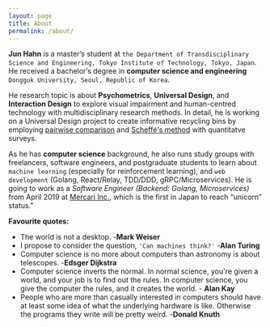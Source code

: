 ```yaml
---
layout: page
title: About
permalink: /about/
---
```


**Jun Hahn**  is a master’s student at `the Department of Transdisciplinary Science and Engineering, Tokyo Institute of Technology, Tokyo, Japan`. He received a bachelor’s degree in **computer science and engineering** `Dongguk University, Seoul, Republic of Korea`.  

He research topic is about **Psychometrics**, **Universal Design**, and **Interaction Design** to explore visual impairment and human-centred technology with multidisciplinary research methods. In detail, he is working on a Universal Design project to create informative recycling bins by employing [pairwise comparison](https://en.wikipedia.org/wiki/Pairwise_comparison) and [Scheffé's method](https://en.wikipedia.org/wiki/Scheffé%27s_method) with quantitatve surveys.  

As he has **computer science** background, he also runs study groups with freelancers, software engineers, and postgraduate students to learn about `machine learning` (especially for reinforcement learning), and `web development` (Golang, React/Relay, TDD/DDD, gRPC/Microservices). He is going to work as a *Software Engineer (Backend: Golang, Microservices)* from April 2019 at [Mercari Inc.](https://about.mercari.com/), which is the first in Japan to reach “unicorn” status."

**Favourite quotes:**

* The world is not a desktop. -**Mark Weiser**  
* I propose to consider the question, `'Can machines think?'` -**Alan Turing**  
* Computer science is no more about computers than astronomy is about telescopes. -**Edsger Dijkstra**  
* Computer science inverts the normal. In normal science, you're given a world, and your job is to find out the rules. In computer science, you give the computer the rules, and it creates the world. - **Alan Kay**  
* People who are more than casually interested in computers should have at least some idea of what the underlying hardware is like. Otherwise the programs they write will be pretty weird. -**Donald Knuth**  